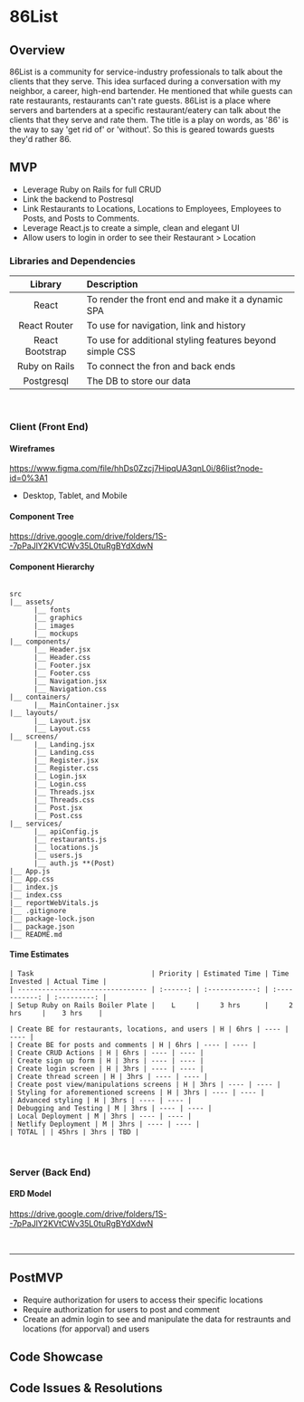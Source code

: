 # 86List

## Overview

86List is a community for service-industry professionals to talk about the clients that they serve. This idea surfaced during a conversation with my neighbor, a career, high-end bartender. He mentioned that while guests can rate restaurants, restaurants can't rate guests. 86List is a place where servers and bartenders at a specific restaurant/eatery can talk about the clients that they serve and rate them. The title is a play on words, as '86' is the way to say 'get rid of' or 'without'. So this is geared towards guests they'd rather 86.

## MVP

- Leverage Ruby on Rails for full CRUD
- Link the backend to Postresql
- Link Restaurants to Locations, Locations to Employees, Employees to Posts, and Posts to Comments.
- Leverage React.js to create a simple, clean and elegant UI
- Allow users to login in order to see their Restaurant > Location

### Libraries and Dependencies

|     Library     | Description                                              |
| :-------------: | :------------------------------------------------------- |
|      React      | To render the front end and make it a dynamic SPA        |
|  React Router   | To use for navigation, link and history                  |
| React Bootstrap | To use for additional styling features beyond simple CSS |
|  Ruby on Rails  | To connect the fron and back ends                        |
|   Postgresql    | The DB to store our data                                 |

<br>

### Client (Front End)

#### Wireframes

https://www.figma.com/file/hhDs0Zzcj7HipqUA3qnL0i/86list?node-id=0%3A1

- Desktop, Tablet, and Mobile

#### Component Tree

https://drive.google.com/drive/folders/1S--7pPaJlY2KVtCWv35L0tuRgBYdXdwN

#### Component Hierarchy

```

src
|__ assets/
      |__ fonts
      |__ graphics
      |__ images
      |__ mockups
|__ components/
      |__ Header.jsx
      |__ Header.css
      |__ Footer.jsx
      |__ Footer.css
      |__ Navigation.jsx
      |__ Navigation.css
|__ containers/
      |__ MainContainer.jsx
|__ layouts/
      |__ Layout.jsx
      |__ Layout.css
|__ screens/
      |__ Landing.jsx
      |__ Landing.css
      |__ Register.jsx
      |__ Register.css
      |__ Login.jsx
      |__ Login.css
      |__ Threads.jsx
      |__ Threads.css
      |__ Post.jsx
      |__ Post.css
|__ services/
      |__ apiConfig.js
      |__ restaurants.js
      |__ locations.js
      |__ users.js
      |__ auth.js **(Post)
|__ App.js
|__ App.css
|__ index.js
|__ index.css
|__ reportWebVitals.js
|__ .gitignore
|__ package-lock.json
|__ package.json
|__ README.md

```

#### Time Estimates

```
| Task                             | Priority | Estimated Time | Time Invested | Actual Time |
| -------------------------------- | :------: | :------------: | :-----------: | :---------: |
| Setup Ruby on Rails Boiler Plate |    L     |     3 hrs      |     2 hrs     |    3 hrs    |

| Create BE for restaurants, locations, and users | H | 6hrs | ---- | ---- |
| Create BE for posts and comments | H | 6hrs | ---- | ---- |
| Create CRUD Actions | H | 6hrs | ---- | ---- |
| Create sign up form | H | 3hrs | ---- | ---- |
| Create login screen | H | 3hrs | ---- | ---- |
| Create thread screen | H | 3hrs | ---- | ---- |
| Create post view/manipulations screens | H | 3hrs | ---- | ---- |
| Styling for aforementioned screens | H | 3hrs | ---- | ---- |
| Advanced styling | H | 3hrs | ---- | ---- |
| Debugging and Testing | M | 3hrs | ---- | ---- |
| Local Deployment | M | 3hrs | ---- | ---- |
| Netlify Deployment | M | 3hrs | ---- | ---- |
| TOTAL | | 45hrs | 3hrs | TBD |
```

<br>

### Server (Back End)

#### ERD Model

https://drive.google.com/drive/folders/1S--7pPaJlY2KVtCWv35L0tuRgBYdXdwN

<br>

---

## PostMVP

- Require authorization for users to access their specific locations
- Require authorization for users to post and comment
- Create an admin login to see and manipulate the data for restraunts and locations (for apporval) and users

## Code Showcase

## Code Issues & Resolutions
